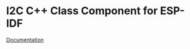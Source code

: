 # I2C C++ Class Component for ESP-IDF

[Documentation](https://plasmapper.github.io/esp-cpp/components/i2c/docs)
